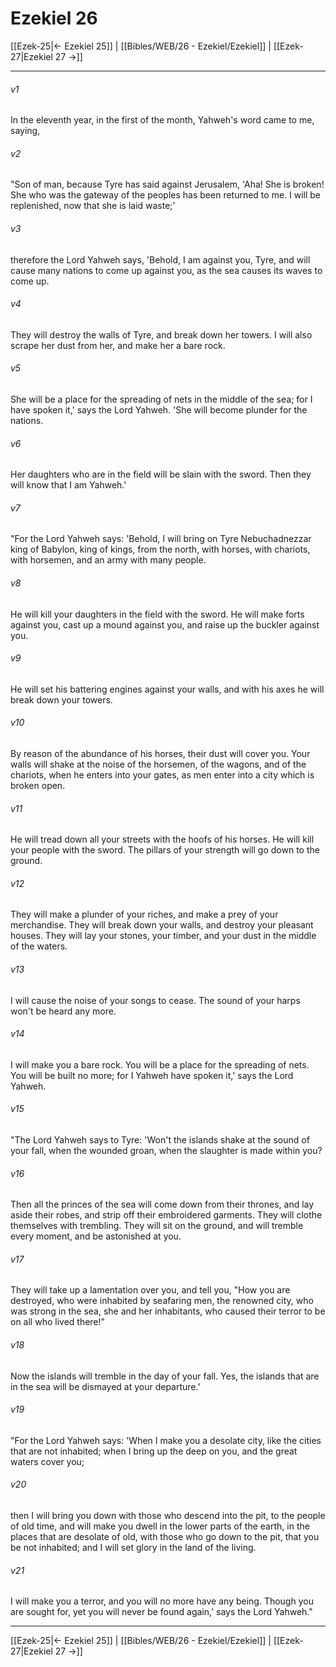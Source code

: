 # Ezekiel 26

[[Ezek-25|← Ezekiel 25]] | [[Bibles/WEB/26 - Ezekiel/Ezekiel]] | [[Ezek-27|Ezekiel 27 →]]
***



###### v1 
In the eleventh year, in the first of the month, Yahweh's word came to me, saying, 

###### v2 
"Son of man, because Tyre has said against Jerusalem, 'Aha! She is broken! She who was the gateway of the peoples has been returned to me. I will be replenished, now that she is laid waste;' 

###### v3 
therefore the Lord Yahweh says, 'Behold, I am against you, Tyre, and will cause many nations to come up against you, as the sea causes its waves to come up. 

###### v4 
They will destroy the walls of Tyre, and break down her towers. I will also scrape her dust from her, and make her a bare rock. 

###### v5 
She will be a place for the spreading of nets in the middle of the sea; for I have spoken it,' says the Lord Yahweh. 'She will become plunder for the nations. 

###### v6 
Her daughters who are in the field will be slain with the sword. Then they will know that I am Yahweh.' 

###### v7 
"For the Lord Yahweh says: 'Behold, I will bring on Tyre Nebuchadnezzar king of Babylon, king of kings, from the north, with horses, with chariots, with horsemen, and an army with many people. 

###### v8 
He will kill your daughters in the field with the sword. He will make forts against you, cast up a mound against you, and raise up the buckler against you. 

###### v9 
He will set his battering engines against your walls, and with his axes he will break down your towers. 

###### v10 
By reason of the abundance of his horses, their dust will cover you. Your walls will shake at the noise of the horsemen, of the wagons, and of the chariots, when he enters into your gates, as men enter into a city which is broken open. 

###### v11 
He will tread down all your streets with the hoofs of his horses. He will kill your people with the sword. The pillars of your strength will go down to the ground. 

###### v12 
They will make a plunder of your riches, and make a prey of your merchandise. They will break down your walls, and destroy your pleasant houses. They will lay your stones, your timber, and your dust in the middle of the waters. 

###### v13 
I will cause the noise of your songs to cease. The sound of your harps won't be heard any more. 

###### v14 
I will make you a bare rock. You will be a place for the spreading of nets. You will be built no more; for I Yahweh have spoken it,' says the Lord Yahweh. 

###### v15 
"The Lord Yahweh says to Tyre: 'Won't the islands shake at the sound of your fall, when the wounded groan, when the slaughter is made within you? 

###### v16 
Then all the princes of the sea will come down from their thrones, and lay aside their robes, and strip off their embroidered garments. They will clothe themselves with trembling. They will sit on the ground, and will tremble every moment, and be astonished at you. 

###### v17 
They will take up a lamentation over you, and tell you, "How you are destroyed, who were inhabited by seafaring men, the renowned city, who was strong in the sea, she and her inhabitants, who caused their terror to be on all who lived there!" 

###### v18 
Now the islands will tremble in the day of your fall. Yes, the islands that are in the sea will be dismayed at your departure.' 

###### v19 
"For the Lord Yahweh says: 'When I make you a desolate city, like the cities that are not inhabited; when I bring up the deep on you, and the great waters cover you; 

###### v20 
then I will bring you down with those who descend into the pit, to the people of old time, and will make you dwell in the lower parts of the earth, in the places that are desolate of old, with those who go down to the pit, that you be not inhabited; and I will set glory in the land of the living. 

###### v21 
I will make you a terror, and you will no more have any being. Though you are sought for, yet you will never be found again,' says the Lord Yahweh."

***
[[Ezek-25|← Ezekiel 25]] | [[Bibles/WEB/26 - Ezekiel/Ezekiel]] | [[Ezek-27|Ezekiel 27 →]]

